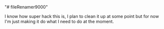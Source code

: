 "# fileRenamer9000" 

I know how super hack this is, I plan to clean it up at some point but for now I'm just making it do what I need to do at the moment.